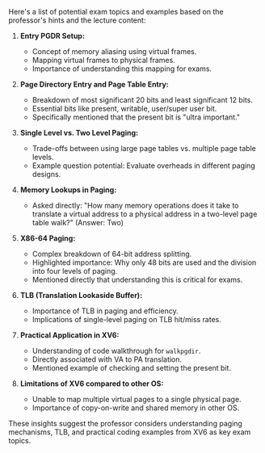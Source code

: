 Here's a list of potential exam topics and examples based on the professor's hints and the lecture content:

1. **Entry PGDR Setup:**
   - Concept of memory aliasing using virtual frames.
   - Mapping virtual frames to physical frames.
   - Importance of understanding this mapping for exams.

2. **Page Directory Entry and Page Table Entry:**
   - Breakdown of most significant 20 bits and least significant 12 bits.
   - Essential bits like present, writable, user/super user bit.
   - Specifically mentioned that the present bit is "ultra important."

3. **Single Level vs. Two Level Paging:**
   - Trade-offs between using large page tables vs. multiple page table levels.
   - Example question potential: Evaluate overheads in different paging designs.

4. **Memory Lookups in Paging:**
   - Asked directly: "How many memory operations does it take to translate a virtual address to a physical address in a two-level page table walk?" (Answer: Two)

5. **X86-64 Paging:**
   - Complex breakdown of 64-bit address splitting.
   - Highlighted importance: Why only 48 bits are used and the division into four levels of paging.
   - Mentioned directly that understanding this is critical for exams. 

6. **TLB (Translation Lookaside Buffer):**
   - Importance of TLB in paging and efficiency.
   - Implications of single-level paging on TLB hit/miss rates.

7. **Practical Application in XV6:**
   - Understanding of code walkthrough for `walkpgdir`.
   - Directly associated with VA to PA translation.
   - Mentioned example of checking and setting the present bit.

8. **Limitations of XV6 compared to other OS:**
   - Unable to map multiple virtual pages to a single physical page.
   - Importance of copy-on-write and shared memory in other OS.

These insights suggest the professor considers understanding paging mechanisms, TLB, and practical coding examples from XV6 as key exam topics.